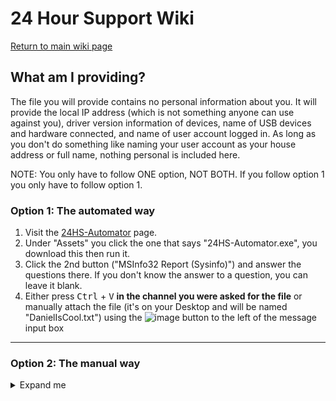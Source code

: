 # 24 Hour Support Wiki

[Return to main wiki page](https://github.com/CommandMC/24HS-Wiki/blob/main/index.md)

## What am I providing?

The file you will provide contains no personal information about you. It will provide the local IP address (which is not something anyone can use against you), driver version information of devices, name of USB devices and hardware connected, and name of user account logged in. As long as you don't do something like naming your user account as your house address or full name, nothing personal is included here.

NOTE: You only have to follow ONE option, NOT BOTH. If you follow option 1 you only have to follow option 1. 

### Option 1: The automated way

1. Visit the [24HS-Automator](https://github.com/CommandMC/24HS-Automator/releases/latest) page.
2. Under "Assets" you click the one that says "24HS-Automator.exe", you download this then run it.
3. Click the 2nd button ("MSInfo32 Report (Sysinfo)") and answer the questions there. If you don't know the answer to a question, you can leave it blank.
4. Either press <kbd>Ctrl</kbd> + <kbd>V</kbd> **in the channel you were asked for the file** or manually attach the file (it's on your Desktop and will be named "DanielIsCool.txt") using the ![image](https://user-images.githubusercontent.com/44484725/138221745-992ccdde-957a-4de6-acbb-61c324b89583.png) button to the left of the message input box

---
### Option 2: The manual way

<details>
  <summary>Expand me</summary>

## How to provide useful information about your system

1. Did you do any overclocks anywhere (other than enabling XMP in bios)?
2. When you got this computer, which of these methods did you do to get Windows up and running?
    <ol type=a>
        <li>I just bought the computer and it came with Windows already.</li>
        <li>I created a Windows USB, booted into it with no drives connected (with the exception of the USB and the drive I wanted to install Windows on), deleted all partitions if there were any and installed in the unallocated space.</li>
        <li>I took an already made Windows USB or CD (like if you bought one from a shop), booted into it with no drives connected (with the exception of the USB and the drive I wanted to install Windows on), deleted all partitions if there were any and installed in the unallocated space.</li>
        <li>I did either b or c, but did not remove all drives before doing so (with the exception of the USB and the drive I wanted to install Windows on), or simply did upgrade or installed in a partition without deleting it.</li>
        <li>I cloned / transferred a Windows install from another computer.</li>
    </ol>
3. Did you modify Windows? Please answer if you followed any debloat guide, anti spy scripts or applications, disabled Windows updates, pirated Windows, or ANY MODIFICATION. PLEASE DISCLOSE THIS. This includes you BLOCKING Microsoft domains from connecting to your computer (regardless if this is outside, like with a pihole or a VPN or whatever, this counts as modifying the behavior of Windows)

 [//]: # (Note the 1-space indent here. Important to get the list to continue with 4 after this)

 ---
 The following questions **only** need to be answered if you have a desktop. **You do not have to answer these questions if you're on a laptop.**

 ---
4. What power supply model do you have? [See how to find this out](https://www.xtremegaminerd.com/two-easy-ways-to-know-what-power-supply-you-have/). DO NOT JUST TELL US THE WATTAGE. WE WANT EXACT MODEL. Telling us only the manufacturer or wattage is not helpful! We want **THE EXACT MODEL**
5. Are you using PCIe Riser cables or are you connecting your GPU (and any PCI card) directly to the motherboard?
6. Are you using the power supply cables that came with your power supply or third party ones? Are you using any extensions? Are you using any adapters?
7. If you have a GPU that requires multiple power connectors, [are you connecting them using individual power connectors coming from the PSU, or using a single cable that splits into two or more](https://i.imgur.com/MjToCN7.jpeg)?
8. What DIMM slots are your sticks in and how many sticks do you have? [For reference, A1 is the DIMM slot closest to your CPU, then A2, B1, and B2 being the furthest away from your CPU](https://i.imgur.com/zJWr8pc.png). Also what is your kit rated at? Are all the sticks from the same kit? (**Just because you bought the same model of RAM does not mean it's from the same kit. If all the sticks did not come in the same sealed box, they are not from the same kit!**)
9. Where are you connecting your monitor(s)? To your motherboard or to your graphics card? [See this photo if you are not sure what this means](https://i.imgur.com/z4dHNGU.jpg)

---
### You do not have to add the answers to the file, just send them in the channel that WE ASKED FOR THEM! DO NOT SEND THEM THROUGH DMS! SEND THE ANSWERS AND THE FILE IN THE SAME CHANNEL WHERE WE LINKED YOU THIS WIKI!!!

---

## Providing a System Information report

1. Open your start menu at the bottom left.

![](https://i.imgur.com/dE2qWEY.png)

2. Type in "System Information"

![](https://i.imgur.com/tQQ0Ura.png)

3. Click "System Information

![](https://i.imgur.com/gVuJzns.png)

4. Click "File" at the top right.

![](https://i.imgur.com/BjHOhqp.png)

5. Click Export. **DO NOT CLICK SAVE.** ***DO NOT CLICK SAVE.*** ****I REPEAT DO NOT CLICK SAVE****, ***READ THIS PART, WE ARE SAYING CLICK EXPORT. NOT TO CLICK SAVE***

![](https://i.imgur.com/mAA9lpz.png)

6. Name the file "DanielisCool", then make sure "Save as type" is set to text file. ***IF YOU DO NOT SEE "TEXT FILE", IT MEANS THAT DESPITE ALL THE WARNINGS, YOU DID NOT CLICK EXPORT.***

![](https://i.imgur.com/THralFV.png)

7. Click Save

![](https://i.imgur.com/7r2Wd3J.png)

8. Send the file in channel. Or if you are posting this on the subreddit [paste it in pastebin then send us the link](https://pastebin.com/). ANSWER THE QUESTIONS BELOW ALONG WITH SENDING THE FILE! READ THIS PART YES!! ***READ THIS WITH YOUR EYES!!!!*** THERE ARE **QUESTIONS AT THE START OF THIS PAGE**!!!! READ THEM AND ANSWER THEM, THEN SEND US THE ANSWERS!!!

![](https://i.imgur.com/Xl4WnCc.png)

You do not have to add the answers to the file, just send them in the channel that WE ASKED FOR THEM! DO NOT SEND THEM THROUGH DMS! SEND THE ANSWERS AND THE FILE IN THE SAME CHANNEL WHERE WE LINKED YOU THIS WIKI!!!

</details>

